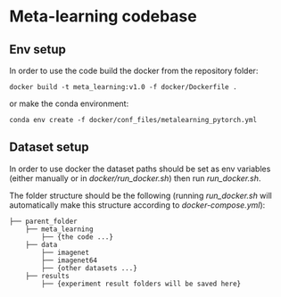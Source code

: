 # Meta-learning codebase

## Env setup
In order to use the code build the docker from the repository folder:
```Shell
docker build -t meta_learning:v1.0 -f docker/Dockerfile .
``` 
or make the conda environment:
```Shell
conda env create -f docker/conf_files/metalearning_pytorch.yml
```

## Dataset setup 
In order to use docker the dataset paths should be set as env variables (either manually or in _docker/run_docker.sh_)
then run _run_docker.sh_.

The folder structure should be the following (running _run_docker.sh_ will automatically make this structure according 
to _docker-compose.yml_):
```Shell
├── parent_folder
    ├── meta_learning
        ├── {the code ...}      
    ├── data
        ├── imagenet
        ├── imagenet64
        ├── {other datasets ...}
    ├── results
        ├── {experiment result folders will be saved here}
```
  